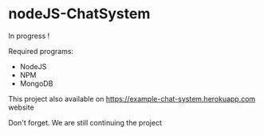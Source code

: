 # nodeJS-ChatSystem

In progress !

Required programs:
  - NodeJS
  - NPM
  - MongoDB
  
This project also available on https://example-chat-system.herokuapp.com website

Don't forget. We are still continuing the project
